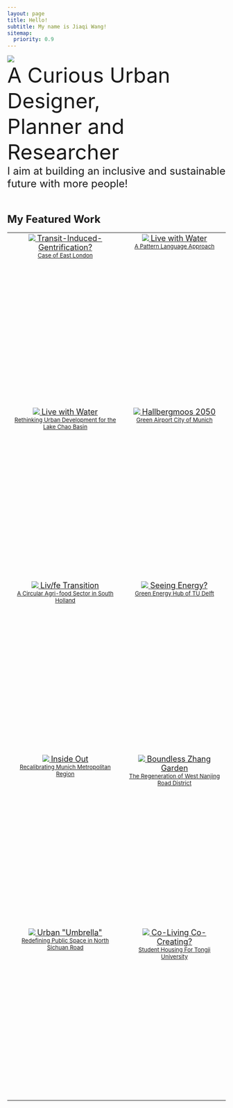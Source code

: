 ```yaml
---
layout: page
title: Hello!
subtitle: My name is Jiaqi Wang!
sitemap:
  priority: 0.9
---
```


<img src="{{ '/assets/img/nounpenguin.jpg' | prepend: site.baseurl }}" id="about-img">

<div id="describe-text">
	<font size=8> A Curious Urban Designer, 
	<br>Planner and Researcher<font>
	<br><font size=5>I aim at building an inclusive and sustainable future with more people!<font>
<br>
<br>

<p> <font size=5><strong>  My Featured Work 

<table>
 	<tr>
	<td style="text-align:center;vertical-align: top; height: 400px"><centre>
		<a href="{{ '/blog' | prepend: site.baseurl}}">
		<img src="{{ '/assets/img/featuredwork/Project01_Gen.jpg' | prepend: site.baseurl }}" style="height:auto; object-fit: cover; width:auto; max-width:100%;"> <font size=4> Transit-Induced-Gentrification? <br> <font size=2> Case of East London   
	<td style="text-align:center;vertical-align: top; height: 400px"><centre>
		<a href="{{ '/02Livewithwater' }}">
		<img src="{{ '/assets/img/featuredwork/Project021_Pattern.jpg' | prepend: site.baseurl }}" style="height:auto; object-fit: cover; width:auto; max-width:100%;"> <font size=4> Live with Water <br> <font size=2> A Pattern Language Approach   
	<tr>	
	<td style="text-align:center;vertical-align: top; height: 400px"><centre>
		<a href="{{ '/blog' | prepend: site.baseurl }}">
		<img src="{{ '/assets/img/featuredwork/Project02_LwW.jpg' | prepend: site.baseurl }}" onmouseover="this.src='/assets/img/featuredwork/Project021_Pattern.jpg'" onmouseout="this.src='/assets/img/featuredwork/Project02_LwW.jpg'" style="height:auto; object-fit: cover; width:auto; max-width:100%;"> <font size=4> Live with Water <br> <font size=2> Rethinking Urban Development for the Lake Chao Basin   
	<td style="text-align:center;vertical-align: top; height: 400px"><centre>
		<a href="{{ '/02Livewithwater' }}">
		<img src="{{ '/assets/img/featuredwork/Project052_Airport.jpg' | prepend: site.baseurl }}" style="height:auto; object-fit: cover; width:auto; max-width:100%;"> <font size=4> Hallbergmoos 2050 <br> <font size=2> Green Airport City of Munich   
	<tr>	
	<td style="text-align:center;vertical-align: top; height: 400px"><centre>
		<a href="{{ '/blog' | prepend: site.baseurl }}">
		<img src="{{ '/assets/img/featuredwork/Project03_ZH.jpg' | prepend: site.baseurl }}" style="height:auto; object-fit: cover; width:auto; max-width:100%;"> <font size=4> Liv/fe Transition <br> <font size=2> A Circular Agri-food Sector in South Holland   
	<td style="text-align:center;vertical-align: top;  height: 400px"><centre>
		<a href="{{ '/blog' | prepend: site.baseurl }}">
		<img src="{{ '/assets/img/featuredwork/Project04_Synergy.jpg' | prepend: site.baseurl }}" style="height:auto; object-fit: cover ;width:auto; max-width:100%;"> <font size=4> Seeing Energy? <br> <font size=2> Green Energy Hub of TU Delft
	<tr>	
	<td style="text-align:center;vertical-align: top;  height: 400px"><centre>
		<a href="{{ '/blog' | prepend: site.baseurl }}">
		<img src="{{ '/assets/img/featuredwork/Project05_MUC.jpg' | prepend: site.baseurl }}" style="height:auto; object-fit: cover ;width:auto; max-width:100%;"> <font size=4> Inside Out <br> <font size=2> Recalibrating Munich Metropolitan Region   
	<td style="text-align:center;vertical-align: top;  height: 400px"><centre>
		<a href="{{ '/blog' | prepend: site.baseurl }}">
		<img src="{{ '/assets/img/featuredwork/Project06_ZG.jpg' | prepend: site.baseurl }}" style="height:auto; object-fit: cover; width:auto; max-width:100%;"> <font size=4> Boundless Zhang Garden <br> <font size=2> The Regeneration of West Nanjing Road District
	<tr>
	<td style="text-align:center;vertical-align: top;  height: 400px"><centre>
		<a href="{{ '/blog' | prepend: site.baseurl }}">
		<img src="{{ '/assets/img/featuredwork/Project07_UC.jpg' | prepend: site.baseurl }}" style="height:auto; object-fit: cover; width:auto; max-width:100%;"> <font size=4> Urban "Umbrella" <br> <font size=2> Redefining Public Space in North Sichuan Road
	<td style="text-align:center;vertical-align: top;  height: 400px"><centre>
		<a href="{{ '/blog' | prepend: site.baseurl }}">
		<img src="{{ '/assets/img/featuredwork/Project08_Campus.jpg' | prepend: site.baseurl }}" style="height:auto; object-fit: cover ;width:auto; max-width:100%;"> <font size=4> Co-Living Co-Creating? <br> <font size=2> Student Housing For Tongji University
	